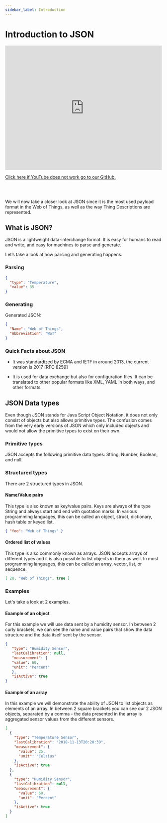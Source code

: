```yaml
---
sidebar_label: Introduction
---
```


# Introduction to JSON

<iframe width="100%" height="400" src="https://www.youtube.com/embed/7wzzwdrGFZw?si=mpDrp9FKdNywXDFf" title="YouTube video player" frameborder="0" allow="accelerometer; autoplay; clipboard-write; encrypted-media; gyroscope; picture-in-picture; web-share" referrerpolicy="strict-origin-when-cross-origin" allowfullscreen></iframe>

<a href = "https://github.com/w3c/wot-cg/blob/main/Tutorials/whatiswot/3-JSON/3-JSON.mp4">Click here if YouTube does not work go to our GitHub.</a>  

<br />
<br />


We will now take a closer look at JSON since it is the most used payload format in the Web of Things, as well as the way Thing Descriptions are represented.

## What is JSON?

JSON is a lightweight data-interchange format.
It is easy for humans to read and write, and easy for machines to parse and generate.

Let’s take a look at how parsing and generating happens.

### Parsing

```json
{
  "type": "Temperature",
  "value": 35
}

```

### Generating



Generated JSON:

```json
{
  "Name": "Web of Things",
  "Abbreviation": "WoT"
}
```

### Quick Facts about JSON

- It was standardized by ECMA and IETF in around 2013, the current version is 2017 [RFC 8259]

- It is used for data exchange but also for configuration files. It can be translated to other popular formats like XML, YAML in both ways, and other formats.

## JSON Data types

Even though JSON stands for Java Script Object Notation, it does not only consist of objects but also allows primitive types. The confusion comes from the very early versions of JSON which only included objects and would not allow the primitive types to exist on their own.

### Primitive types

JSON accepts the following primitive data types: String, Number, Boolean, and null. 

### Structured types

There are 2 structured types in JSON.

#### Name/Value pairs

This type is also known as key/value pairs. Keys are always of the type String and always start and end with quotation marks. In various programming languages, this can be called an object, struct, dictionary, hash table or keyed list.

```json
{ "foo": "Web of Things" }
```

#### Ordered list of values

This type is also commonly known as arrays. JSON accepts arrays of different types and it is also possible to list objects in them as well. In most programming languages, this can be called an array, vector, list, or sequence.

```json
[ 28, "Web of Things", true ]
```

### Examples

Let's take a look at 2 examples.

#### Example of an object

 For this example we will use data sent by a humidity sensor. In between 2 curly brackets, we can see the name and value pairs that show the data structure and the data itself sent by the sensor.

 ```json
{ 
    "type": "Humidity Sensor", 
    "lastCalibration": null,
    "measurement": { 
    "value": 60, 
    "unit": "Percent"
    }, 
    "isActive": true 
}
```

#### Example of an array

In this example we will demonstrate the ability of JSON to list objects as elements of an array. In between 2 square brackets you can see our 2 JSON objects, separated by a comma - the data presented in the array is aggregated sensor values from the different sensors.

```json
[
  {
    "type": "Temperature Sensor",
    "lastCalibration": "2018-11-13T20:20:39",
    "measurement": {
      "value": 25,
      "unit": "Celsius"
    },
    "isActive": true
  },
  {
    "type": "Humidity Sensor",
    "lastCalibration": null,
    "measurement": {
      "value": 60,
      "unit": "Percent"
    },
    "isActive": true
  }
]

```

